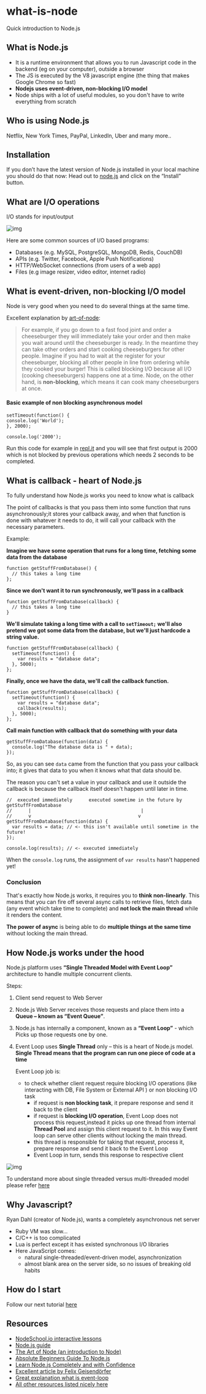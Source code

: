# what-is-node
Quick introduction to Node.js

## What is Node.js

* It is a runtime environment that allows you to run Javascript code in the backend (eg on your computer), outside a browser
* The JS is executed by the V8 javascript engine (the thing that makes Google Chrome so fast)
* **Nodejs uses event-driven, non-blocking I/O model**
* Node ships with a lot of useful modules, so you don't have to write everything from scratch

## Who is using Node.js

Netflix, New York Times, PayPal, LinkedIn, Uber and many more.. 

## Installation

If you don’t have the latest version of Node.js installed in your local machine you should do that
now: Head out to [node.js](https://nodejs.org/en/) and click on the “Install” button.

## What are I/O operations

I/O stands for input/output

![img](https://github.com/heron2014/what-is-node/blob/master/img/io.png)

Here are some common sources of I/O based programs:

* Databases (e.g. MySQL, PostgreSQL, MongoDB, Redis, CouchDB) 
* APIs (e.g. Twitter, Facebook, Apple Push Notifications)
* HTTP/WebSocket connections (from users of a web app)
* Files (e.g image resizer, video editor, internet radio)

## What is event-driven, non-blocking I/O model

Node is very good when you need to do several things at the same time.

Excellent explanation by [art-of-node](https://github.com/maxogden/art-of-node):

> For example, if you go down to a fast food joint and order a cheeseburger they will immediately take your order and then
 make you wait around until the cheeseburger is ready. In the meantime they can take other orders and start cooking cheeseburgers
 for other people. Imagine if you had to wait at the register for your cheeseburger, blocking all other people in line from 
 ordering while they cooked your burger! This is called blocking I/O because all I/O (cooking cheeseburgers) happens one at a time.
 Node, on the other hand, is **non-blocking**, which means it can cook many cheeseburgers at once.

#### Basic example of non blocking asynchronous model

```
setTimeout(function() {
console.log('World');
}, 2000);

console.log('2000');
```

Run this code for example in [repl.it](https://repl.it/) 
and you will see that first output is 2000 which is not blocked by previous operations which needs 2 seconds to be completed. 

## What is callback - heart of Node.js

To fully understand how Node.js works you need to know what is callback

The point of callbacks is that you pass them into some function that runs asynchronously;it stores your callback away,
and when that function is done with whatever it needs to do, it will call your callback with the necessary parameters.

Example:

**Imagine we have some operation that runs for a long time, fetching some data from the database**

```
function getStuffFromDatabase() {
  // this takes a long time
};
```

**Since we don't want it to run synchronously, we'll pass in a callback**

```
function getStuffFromDatabase(callback) {
  // this takes a long time
}
```

**We'll simulate taking a long time with a call to ```setTimeout;```
we'll also pretend we got some data from the database, but we'll just hardcode a string value.**

```
function getStuffFromDatabase(callback) {
  setTimeout(function() {
    var results = "database data";
  }, 5000);
};
```

**Finally, once we have the data, we'll call the callback function.**

```
function getStuffFromDatabase(callback) {
  setTimeout(function() {
    var results = "database data";
    callback(results);
  }, 5000);
};
```

**Call main function with callback that do something with your data**

```
getStuffFromDatabase(function(data) {
  console.log("The database data is " + data);
});
```

So, as you can see ```data``` came from the function that you pass your callback into; 
it gives that data to you when it knows what that data should be.

The reason you can't set a value in your callback and use it outside the callback is because the callback itself doesn't happen
until later in time.

```
//  executed immediately      executed sometime in the future by getStuffFromDatabase
//      |                                        |       
//      v                                       v
getStuffFromDatabase(function(data) {
  var results = data; // <- this isn't available until sometime in the future!
});

console.log(results); // <- executed immediately
```

When the ```console.log``` runs, the assignment of ```var results``` hasn't happened yet!

### Conclusion

That's exactly how Node.js works, it requires you to **think non-linearly**. This means that you can fire off several async calls 
to retrieve files, fetch data (any event which take time to complete) and **not lock the main thread** while it renders the content.

**The power of async** is being able to do **multiple things at the same time** without locking the main thread.

## How Node.js works under the hood

Node.js platform uses **“Single Threaded Model with Event Loop”** architecture to handle multiple concurrent clients.

Steps:

1. Client send request to Web Server
2. Node.js Web Server receives those requests and place them into a **Queue – known as “Event Queue”**.
3. Node.js has internally a component, known as a **“Event Loop”** - which Picks up those requests one by one. 
4. Event Loop uses **Single Thread** only – this is a heart of Node.js model.
**Single Thread means that the program can run one piece of code at a time**

    Event Loop job is:
    
    * to check whether client request require blocking I/O operations (like interacting with DB, File System or External API )
     or non blocking I/O task
        * if request is **non blocking task**, it prepare response and send it back to the client
        * if request is **blocking I/O operation**, Event Loop does not process this request,instead it picks up one thread 
        from internal **Thread Pool** and assign this client request to it. In this way Event loop can serve other clients 
        without locking the main thread.
        * this thread is responsible for taking that request, process it,  prepare response and send it back to the Event Loop
        * Event Loop in turn, sends this response to respective client
        
        
![img](https://github.com/heron2014/what-is-node/blob/master/img/nodejs.png)
 
 
To understand more about single threaded versus multi-threaded model please refer [here](http://www.journaldev.com/7462/node-js-processing-model-single-threaded-model-with-event-loop-architecture)

## Why Javascript? 

Ryan Dahl (creator of Node.js), wants a completely asynchronous net server 

* Ruby VM was slow... 
* C/C++ is too complicated 
* Lua is perfect except it has existed synchronous I/O libraries 
* Here JavaScript comes: 
    * natural single-threaded/event-driven model, asynchronization 
    * almost blank area on the server side, so no issues of breaking old habits 


## How do I start

Follow our next tutorial [here](https://github.com/node-girls/learn-node)

## Resources

* [NodeSchool.io interactive lessons](http://nodeschool.io/)
* [Node.js guide](http://nodeguide.com/)
* [The Art of Node (an introduction to Node)](https://github.com/maxogden/art-of-node/#the-art-of-node)
* [Absolute Beginners Guide To Node.js](http://blog.modulus.io/absolute-beginners-guide-to-nodejs)
* [Learn Node.js Completely and with Confidence](http://javascriptissexy.com/learn-node-js-completely-and-with-confidence/)
* [Excellent article by  Felix Geisendörfer](http://debuggable.com/posts/understanding-node-js:4bd98440-45e4-4a9a-8ef7-0f7ecbdd56cb)
* [Great explanation what is event-loop](https://www.youtube.com/watch?v=8aGhZQkoFbQ)
* [All other resources listed nicely here](http://stackoverflow.com/questions/2353818/how-do-i-get-started-with-node-js)